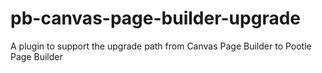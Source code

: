 # pb-canvas-page-builder-upgrade
A plugin to support the upgrade path from Canvas Page Builder to Pootle Page Builder
